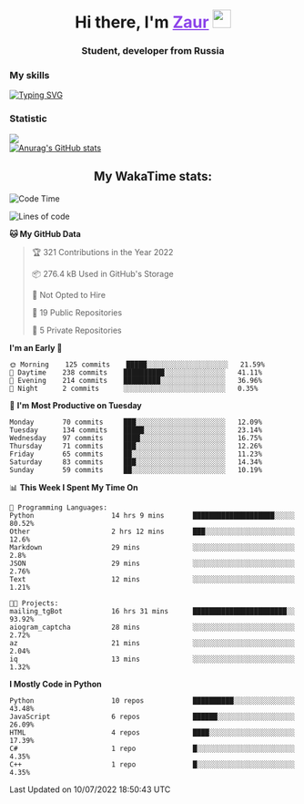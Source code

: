 <h1 align="center">
    Hi there, I'm 
    <a href="https://t.me/skyguy" target="_blank" style="color: #8C43EA">Zaur</a>
    <img src="https://github.com/blackcater/blackcater/raw/main/images/Hi.gif" height="32">
</h1>

<h3 align="center">
    Student, developer from Russia
</h3>  

### **My skills**
[![Typing SVG](https://readme-typing-svg.herokuapp.com?font=Oxanium&duration=3000&color=8C43EA&height=30&lines=Python%2C+JavaScript;Flask;Django+(in+near+future);React.js;HTML%2C+CSS+(SCSS))](https://git.io/typing-svg)

### **Statistic**
![](https://komarev.com/ghpvc/?username=mrskyguy&color=8C43EA)  
[![Anurag's GitHub stats](https://github-readme-stats.vercel.app/api?username=mrskyguy&count_private=true&show_icons=true&title_color=8C43EA&icon_color=BE57EA&bg_color=30,191919,341b56&text_color=B1B1B1&border_radius=10&hide_border=true&include_all_commits=1)](https://github.com/anuraghazra/github-readme-stats)  


<h2 align="center"> My WakaTime stats: </h2>

<!--START_SECTION:waka-->
![Code Time](http://img.shields.io/badge/Code%20Time-347%20hrs%2016%20mins-blue)

![Lines of code](https://img.shields.io/badge/From%20Hello%20World%20I%27ve%20Written-200%20Thousand%20lines%20of%20code-blue)

**🐱 My GitHub Data** 

> 🏆 321 Contributions in the Year 2022
 > 
> 📦 276.4 kB Used in GitHub's Storage 
 > 
> 🚫 Not Opted to Hire
 > 
> 📜 19 Public Repositories 
 > 
> 🔑 5 Private Repositories  
 > 
**I'm an Early 🐤** 

```text
🌞 Morning    125 commits    █████░░░░░░░░░░░░░░░░░░░░   21.59% 
🌆 Daytime    238 commits    ██████████░░░░░░░░░░░░░░░   41.11% 
🌃 Evening    214 commits    █████████░░░░░░░░░░░░░░░░   36.96% 
🌙 Night      2 commits      ░░░░░░░░░░░░░░░░░░░░░░░░░   0.35%

```
📅 **I'm Most Productive on Tuesday** 

```text
Monday       70 commits     ███░░░░░░░░░░░░░░░░░░░░░░   12.09% 
Tuesday      134 commits    █████░░░░░░░░░░░░░░░░░░░░   23.14% 
Wednesday    97 commits     ████░░░░░░░░░░░░░░░░░░░░░   16.75% 
Thursday     71 commits     ███░░░░░░░░░░░░░░░░░░░░░░   12.26% 
Friday       65 commits     ██░░░░░░░░░░░░░░░░░░░░░░░   11.23% 
Saturday     83 commits     ███░░░░░░░░░░░░░░░░░░░░░░   14.34% 
Sunday       59 commits     ██░░░░░░░░░░░░░░░░░░░░░░░   10.19%

```


📊 **This Week I Spent My Time On** 

```text
💬 Programming Languages: 
Python                   14 hrs 9 mins       ████████████████████░░░░░   80.52% 
Other                    2 hrs 12 mins       ███░░░░░░░░░░░░░░░░░░░░░░   12.6% 
Markdown                 29 mins             ░░░░░░░░░░░░░░░░░░░░░░░░░   2.8% 
JSON                     29 mins             ░░░░░░░░░░░░░░░░░░░░░░░░░   2.76% 
Text                     12 mins             ░░░░░░░░░░░░░░░░░░░░░░░░░   1.21%

🐱‍💻 Projects: 
mailing_tgBot            16 hrs 31 mins      ███████████████████████░░   93.92% 
aiogram_captcha          28 mins             ░░░░░░░░░░░░░░░░░░░░░░░░░   2.72% 
az                       21 mins             ░░░░░░░░░░░░░░░░░░░░░░░░░   2.04% 
iq                       13 mins             ░░░░░░░░░░░░░░░░░░░░░░░░░   1.32%

```

**I Mostly Code in Python** 

```text
Python                   10 repos            ██████████░░░░░░░░░░░░░░░   43.48% 
JavaScript               6 repos             ██████░░░░░░░░░░░░░░░░░░░   26.09% 
HTML                     4 repos             ████░░░░░░░░░░░░░░░░░░░░░   17.39% 
C#                       1 repo              █░░░░░░░░░░░░░░░░░░░░░░░░   4.35% 
C++                      1 repo              █░░░░░░░░░░░░░░░░░░░░░░░░   4.35%

```



 Last Updated on 10/07/2022 18:50:43 UTC
<!--END_SECTION:waka-->
